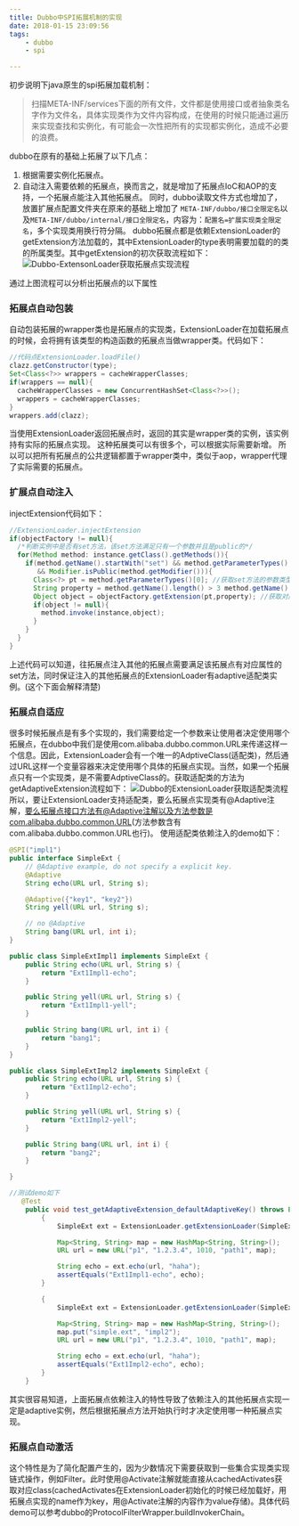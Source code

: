 ```yaml
---
title: Dubbo中SPI拓展机制的实现
date: 2018-01-15 23:09:56
tags:
	- dubbo
	- spi

---
```


初步说明下java原生的spi拓展加载机制：
> 扫描META-INF/services下面的所有文件，文件都是使用接口或者抽象类名字作为文件名，具体实现类作为文件内容构成，在使用的时候只能通过遍历来实现查找和实例化，有可能会一次性把所有的实现都实例化，造成不必要的浪费。

<!-- more -->

dubbo在原有的基础上拓展了以下几点：

1. 根据需要实例化拓展点。
2. 自动注入需要依赖的拓展点，换而言之，就是增加了拓展点IoC和AOP的支持，一个拓展点能注入其他拓展点。
  同时，dubbo读取文件方式也增加了，放置扩展点配置文件夹在原来的基础上增加了 `META-INF/dubbo/接口全限定名`以及`META-INF/dubbo/internal/接口全限定名`，内容为：`配置名=扩展实现类全限定名`，多个实现类用换行符分隔。
  dubbo拓展点都是依赖ExtensionLoader的getExtension方法加载的，其中ExtensionLoader的type表明需要加载的的类的所属类型。其中getExtension的初次获取流程如下：
  ![Dubbo-ExtensonLoader获取拓展点实现流程](/assets/blogImg/Dubbo-ExtensonLoader获取拓展点实现流程.png)

通过上图流程可以分析出拓展点的以下属性
### 拓展点自动包装
自动包装拓展的wrapper类也是拓展点的实现类，ExtensionLoader在加载拓展点的时候，会将拥有该类型的构造函数的拓展点当做wrapper类。代码如下：
```java
//代码点ExtensionLoader.loadFile()
clazz.getConstructor(type);
Set<Class<?>> wrappers = cacheWrapperClasses;
if(wrappers == null){
  cacheWrapperClasses = new ConcurrentHashSet<Class<?>>();
  wrappers = cacheWrapperClasses;
}
wrappers.add(clazz);
```
当使用ExtensionLoader返回拓展点时，返回的其实是wrapper类的实例，该实例持有实际的拓展点实现。
这种拓展类可以有很多个，可以根据实际需要新增。
所以可以把所有拓展点的公共逻辑都置于wrapper类中，类似于aop，wrapper代理了实际需要的拓展点。

### 扩展点自动注入
injectExtension代码如下：
```java
//ExtensionLoader.injectExtension
if(objectFactory != null){
  /*判断实例中是否有set方法，该set方法满足只有一个参数并且是public的*/
  for(Method method: instance.getClass().getMethods()){
    if(method.getName().startWith("set") && method.getParameterTypes().length == 1
       && Modifier.isPublic(method.getModifier())){
      Class<?> pt = method.getParameterTypes()[0]; //获取set方法的参数类型
      String property = method.getName().length() > 3 method.getName().substring(3,4).toLowerCase() 						+ method.getName().subtring(4) : ""; //获取该set方法的属性名字
      Object object = objectFactory.getExtension(pt,property); //获取对应pt类型的adaptive类来注入
      if(object != null){
        method.invoke(instance,object);
      }
    }
  }
}
```
上述代码可以知道，往拓展点注入其他的拓展点需要满足该拓展点有对应属性的set方法，同时保证注入的其他拓展点的ExtensionLoader有adaptive适配类实例。(这个下面会解释清楚)

### 拓展点自适应
很多时候拓展点是有多个实现的，我们需要给定一个参数来让使用者决定使用哪个拓展点，在dubbo中我们是使用com.alibaba.dubbo.common.URL来传递这样一个信息。因此，ExtensionLoader会有一个唯一的AdptiveClass(适配类)，然后通过URL这样一个变量容器来决定使用哪个具体的拓展点实现。当然，如果一个拓展点只有一个实现类，是不需要AdptiveClass的。获取适配类的方法为getAdaptiveExtension流程如下：
![Dubbo的ExtensionLoader获取适配类流程](/assets/blogImg/Dubbo的ExtensionLoader获取适配类流程.png)
所以，要让ExtensionLoader支持适配类，要么拓展点实现类有@Adaptive注解，要么拓展点接口方法有@Adaptive注解以及方法参数是com.alibaba.dubbo.common.URL(方法参数含有com.alibaba.dubbo.common.URL也行)。
使用适配类依赖注入的demo如下：
```java
@SPI("impl1")
public interface SimpleExt {
    // @Adaptive example, do not specify a explicit key.
    @Adaptive
    String echo(URL url, String s);

    @Adaptive({"key1", "key2"})
    String yell(URL url, String s);

    // no @Adaptive
    String bang(URL url, int i);
}

public class SimpleExtImpl1 implements SimpleExt {
    public String echo(URL url, String s) {
        return "Ext1Impl1-echo";
    }

    public String yell(URL url, String s) {
        return "Ext1Impl1-yell";
    }

    public String bang(URL url, int i) {
        return "bang1";
    }
}

public class SimpleExtImpl2 implements SimpleExt {
    public String echo(URL url, String s) {
        return "Ext1Impl2-echo";
    }

    public String yell(URL url, String s) {
        return "Ext1Impl2-yell";
    }

    public String bang(URL url, int i) {
        return "bang2";
    }

}

//测试demo如下
   @Test
    public void test_getAdaptiveExtension_defaultAdaptiveKey() throws Exception {
        {
            SimpleExt ext = ExtensionLoader.getExtensionLoader(SimpleExt.class).getAdaptiveExtension();

            Map<String, String> map = new HashMap<String, String>();
            URL url = new URL("p1", "1.2.3.4", 1010, "path1", map);

            String echo = ext.echo(url, "haha");
            assertEquals("Ext1Impl1-echo", echo);
        }

        {
            SimpleExt ext = ExtensionLoader.getExtensionLoader(SimpleExt.class).getAdaptiveExtension();

            Map<String, String> map = new HashMap<String, String>();
            map.put("simple.ext", "impl2");
            URL url = new URL("p1", "1.2.3.4", 1010, "path1", map);

            String echo = ext.echo(url, "haha");
            assertEquals("Ext1Impl2-echo", echo);
        }
    }
```



其实很容易知道，上面拓展点依赖注入的特性导致了依赖注入的其他拓展点实现一定是adaptive实例，然后根据拓展点方法开始执行时才决定使用哪一种拓展点实现。



### 拓展点自动激活

这个特性是为了简化配置产生的，因为少数情况下需要获取到一些集合实现类实现链式操作，例如Filter。此时使用@Activate注解就能直接从cachedActivates获取对应class(cachedActivates在ExtensionLoader初始化的时候已经加载好，用拓展点实现的name作为key，用@Activate注解的内容作为value存储)。具体代码demo可以参考dubbo的ProtocolFilterWrapper.buildInvokerChain。